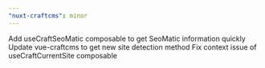 ```yaml
---
"nuxt-craftcms": minor
---
```


Add useCraftSeoMatic composable to get SeoMatic information quickly
Update vue-craftcms to get new site detection method
Fix context issue of useCraftCurrentSite composable
